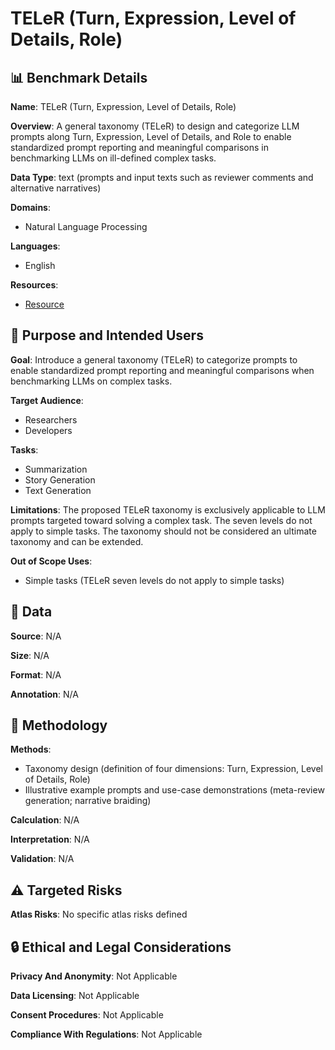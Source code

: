 # TELeR (Turn, Expression, Level of Details, Role)

## 📊 Benchmark Details

**Name**: TELeR (Turn, Expression, Level of Details, Role)

**Overview**: A general taxonomy (TELeR) to design and categorize LLM prompts along Turn, Expression, Level of Details, and Role to enable standardized prompt reporting and meaningful comparisons in benchmarking LLMs on ill-defined complex tasks.

**Data Type**: text (prompts and input texts such as reviewer comments and alternative narratives)

**Domains**:
- Natural Language Processing

**Languages**:
- English

**Resources**:
- [Resource](https://arxiv.org/abs/2305.11430)

## 🎯 Purpose and Intended Users

**Goal**: Introduce a general taxonomy (TELeR) to categorize prompts to enable standardized prompt reporting and meaningful comparisons when benchmarking LLMs on complex tasks.

**Target Audience**:
- Researchers
- Developers

**Tasks**:
- Summarization
- Story Generation
- Text Generation

**Limitations**: The proposed TELeR taxonomy is exclusively applicable to LLM prompts targeted toward solving a complex task. The seven levels do not apply to simple tasks. The taxonomy should not be considered an ultimate taxonomy and can be extended.

**Out of Scope Uses**:
- Simple tasks (TELeR seven levels do not apply to simple tasks)

## 💾 Data

**Source**: N/A

**Size**: N/A

**Format**: N/A

**Annotation**: N/A

## 🔬 Methodology

**Methods**:
- Taxonomy design (definition of four dimensions: Turn, Expression, Level of Details, Role)
- Illustrative example prompts and use-case demonstrations (meta-review generation; narrative braiding)

**Calculation**: N/A

**Interpretation**: N/A

**Validation**: N/A

## ⚠️ Targeted Risks

**Atlas Risks**:
No specific atlas risks defined

## 🔒 Ethical and Legal Considerations

**Privacy And Anonymity**: Not Applicable

**Data Licensing**: Not Applicable

**Consent Procedures**: Not Applicable

**Compliance With Regulations**: Not Applicable
